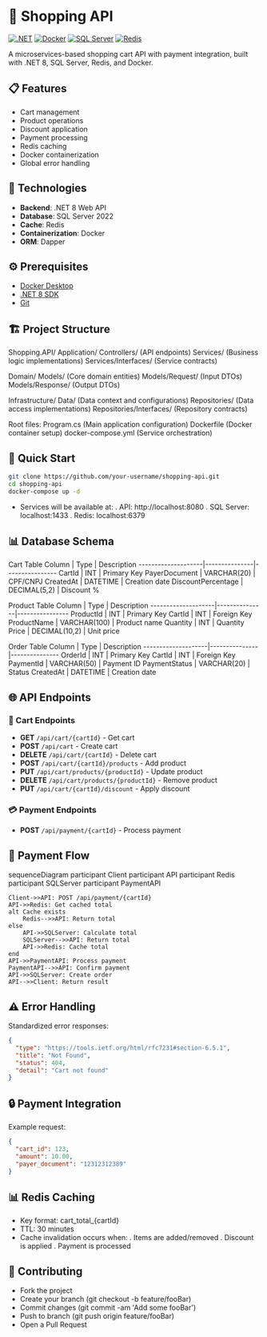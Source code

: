 # 🛒 Shopping API

[![.NET](https://img.shields.io/badge/.NET-8.0-blue)](https://dotnet.microsoft.com/)
[![Docker](https://img.shields.io/badge/Docker-✓-blue)](https://www.docker.com/)
[![SQL Server](https://img.shields.io/badge/SQL%20Server-2022-red)](https://www.microsoft.com/sql-server)
[![Redis](https://img.shields.io/badge/Redis-✓-red)](https://redis.io/)

A microservices-based shopping cart API with payment integration, built with .NET 8, SQL Server, Redis, and Docker.

## 📋 Features

- Cart management
- Product operations
- Discount application
- Payment processing
- Redis caching
- Docker containerization
- Global error handling

## 🚀 Technologies

- **Backend**: .NET 8 Web API
- **Database**: SQL Server 2022
- **Cache**: Redis
- **Containerization**: Docker
- **ORM**: Dapper

## ⚙️ Prerequisites

- [Docker Desktop](https://www.docker.com/products/docker-desktop)
- [.NET 8 SDK](https://dotnet.microsoft.com/download)
- [Git](https://git-scm.com/)

## 🏗️ Project Structure

Shopping.API/
  Application/
    Controllers/          (API endpoints)
    Services/            (Business logic implementations)
    Services/Interfaces/ (Service contracts)
  
  Domain/
    Models/              (Core domain entities)
    Models/Request/      (Input DTOs)
    Models/Response/     (Output DTOs)
  
  Infrastructure/
    Data/                (Data context and configurations)
    Repositories/        (Data access implementations)
    Repositories/Interfaces/ (Repository contracts)
  
  Root files:
    Program.cs           (Main application configuration)
    Dockerfile           (Docker container setup)
    docker-compose.yml   (Service orchestration)

## 🐳 Quick Start

```bash
git clone https://github.com/your-username/shopping-api.git
cd shopping-api
docker-compose up -d
```
- Services will be available at:
    . API: http://localhost:8080
    . SQL Server: localhost:1433
    . Redis: localhost:6379

## 📊 Database Schema

Cart Table
Column	            | Type	        | Description
--------------------|---------------|----------------
CartId	            | INT	          | Primary Key
PayerDocument	      | VARCHAR(20)	  | CPF/CNPJ
CreatedAt	          | DATETIME	    | Creation date
DiscountPercentage	| DECIMAL(5,2)	| Discount %

Product Table
Column	            | Type	        | Description
--------------------|---------------|----------------
ProductId           |	INT	          | Primary Key
CartId	            | INT	          | Foreign Key
ProductName	        | VARCHAR(100)	| Product name
Quantity	          | INT	          | Quantity
Price	              | DECIMAL(10,2)	| Unit price

Order Table
Column	            | Type	        | Description
--------------------|---------------|---------------
OrderId	            | INT	          | Primary Key
CartId	            | INT	          | Foreign Key
PaymentId	          | VARCHAR(50)	  | Payment ID
PaymentStatus	      | VARCHAR(20)	  | Status
CreatedAt	          | DATETIME	    | Creation date

## 🌐 API Endpoints

### 🛒 Cart Endpoints

- **GET** `/api/cart/{cartId}` - Get cart  
- **POST** `/api/cart` - Create cart  
- **DELETE** `/api/cart/{cartId}` - Delete cart  
- **POST** `/api/cart/{cartId}/products` - Add product  
- **PUT** `/api/cart/products/{productId}` - Update product  
- **DELETE** `/api/cart/products/{productId}` - Remove product  
- **PUT** `/api/cart/{cartId}/discount` - Apply discount  

### 💳 Payment Endpoints

- **POST** `/api/payment/{cartId}` - Process payment  

## 🔄 Payment Flow

sequenceDiagram
    participant Client
    participant API
    participant Redis
    participant SQLServer
    participant PaymentAPI
    
    Client->>API: POST /api/payment/{cartId}
    API->>Redis: Get cached total
    alt Cache exists
        Redis-->>API: Return total
    else
        API->>SQLServer: Calculate total
        SQLServer-->>API: Return total
        API->>Redis: Cache total
    end
    API->>PaymentAPI: Process payment
    PaymentAPI-->>API: Confirm payment
    API->>SQLServer: Create order
    API-->>Client: Return result

## ⚠️ Error Handling

Standardized error responses:

```json
{
  "type": "https://tools.ietf.org/html/rfc7231#section-6.5.1",
  "title": "Not Found",
  "status": 404,
  "detail": "Cart not found"
}
```
## 🔒 Payment Integration

Example request:

```json
{
  "cart_id": 123,
  "amount": 10.00,
  "payer_document": "12312312389"
}
```
## 📊 Redis Caching

- Key format: cart_total_{cartId}
- TTL: 30 minutes
- Cache invalidation occurs when:
  . Items are added/removed
  . Discount is applied
  . Payment is processed

## 🤝 Contributing

- Fork the project
- Create your branch (git checkout -b feature/fooBar)
- Commit changes (git commit -am 'Add some fooBar')
- Push to branch (git push origin feature/fooBar)
- Open a Pull Request
